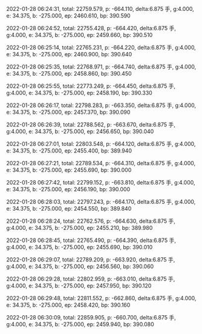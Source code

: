 2022-01-28 06:24:31, total: 22759.579, p: -664.110, delta:6.875 手, g:4.000, e: 34.375, b: -275.000, ep: 2460.610, bp: 390.590

2022-01-28 06:24:52, total: 22755.428, p: -664.420, delta:6.875 手, g:4.000, e: 34.375, b: -275.000, ep: 2459.660, bp: 390.510

2022-01-28 06:25:14, total: 22765.231, p: -664.220, delta:6.875 手, g:4.000, e: 34.375, b: -275.000, ep: 2460.900, bp: 390.640

2022-01-28 06:25:35, total: 22768.971, p: -664.740, delta:6.875 手, g:4.000, e: 34.375, b: -275.000, ep: 2458.860, bp: 390.450

2022-01-28 06:25:55, total: 22773.249, p: -664.450, delta:6.875 手, g:4.000, e: 34.375, b: -275.000, ep: 2458.190, bp: 390.330

2022-01-28 06:26:17, total: 22798.283, p: -663.350, delta:6.875 手, g:4.000, e: 34.375, b: -275.000, ep: 2457.370, bp: 390.090

2022-01-28 06:26:39, total: 22788.562, p: -663.670, delta:6.875 手, g:4.000, e: 34.375, b: -275.000, ep: 2456.650, bp: 390.040

2022-01-28 06:27:01, total: 22803.548, p: -664.120, delta:6.875 手, g:4.000, e: 34.375, b: -275.000, ep: 2455.400, bp: 389.940

2022-01-28 06:27:21, total: 22789.534, p: -664.310, delta:6.875 手, g:4.000, e: 34.375, b: -275.000, ep: 2455.690, bp: 390.000

2022-01-28 06:27:42, total: 22799.152, p: -663.810, delta:6.875 手, g:4.000, e: 34.375, b: -275.000, ep: 2456.190, bp: 390.000

2022-01-28 06:28:03, total: 22797.243, p: -664.170, delta:6.875 手, g:4.000, e: 34.375, b: -275.000, ep: 2454.550, bp: 389.840

2022-01-28 06:28:24, total: 22762.576, p: -664.630, delta:6.875 手, g:4.000, e: 34.375, b: -275.000, ep: 2455.210, bp: 389.980

2022-01-28 06:28:45, total: 22765.490, p: -664.390, delta:6.875 手, g:4.000, e: 34.375, b: -275.000, ep: 2455.690, bp: 390.010

2022-01-28 06:29:07, total: 22789.209, p: -663.920, delta:6.875 手, g:4.000, e: 34.375, b: -275.000, ep: 2456.560, bp: 390.060

2022-01-28 06:29:28, total: 22802.959, p: -663.010, delta:6.875 手, g:4.000, e: 34.375, b: -275.000, ep: 2457.950, bp: 390.120

2022-01-28 06:29:48, total: 22811.552, p: -662.860, delta:6.875 手, g:4.000, e: 34.375, b: -275.000, ep: 2458.420, bp: 390.160

2022-01-28 06:30:09, total: 22859.905, p: -660.700, delta:6.875 手, g:4.000, e: 34.375, b: -275.000, ep: 2459.940, bp: 390.080